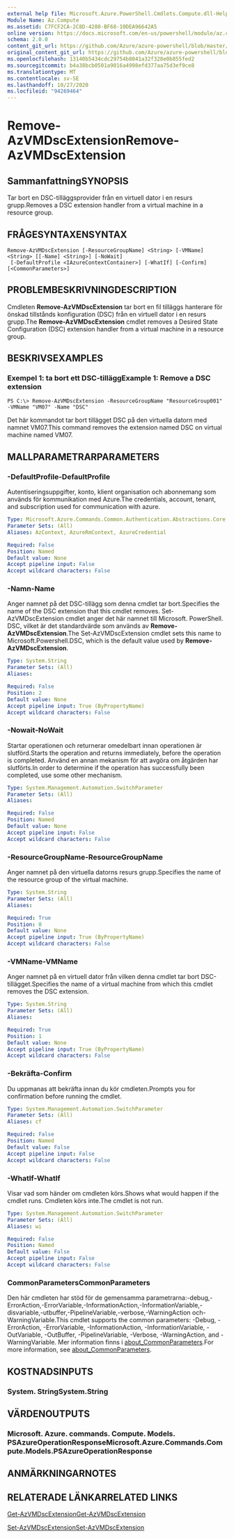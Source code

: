 ```yaml
---
external help file: Microsoft.Azure.PowerShell.Cmdlets.Compute.dll-Help.xml
Module Name: Az.Compute
ms.assetid: C7FCF2CA-2C8D-4280-BF68-10DEA96642A5
online version: https://docs.microsoft.com/en-us/powershell/module/az.compute/remove-azvmdscextension
schema: 2.0.0
content_git_url: https://github.com/Azure/azure-powershell/blob/master/src/Compute/Compute/help/Remove-AzVMDscExtension.md
original_content_git_url: https://github.com/Azure/azure-powershell/blob/master/src/Compute/Compute/help/Remove-AzVMDscExtension.md
ms.openlocfilehash: 13140b5434cdc29754b8041a32f328e0b855fed2
ms.sourcegitcommit: b4a38bcb0501a9016a4998efd377aa75d3ef9ce8
ms.translationtype: MT
ms.contentlocale: sv-SE
ms.lasthandoff: 10/27/2020
ms.locfileid: "94269464"
---
```

# <span data-ttu-id="a3c4e-101">Remove-AzVMDscExtension</span><span class="sxs-lookup"><span data-stu-id="a3c4e-101">Remove-AzVMDscExtension</span></span>

## <span data-ttu-id="a3c4e-102">Sammanfattning</span><span class="sxs-lookup"><span data-stu-id="a3c4e-102">SYNOPSIS</span></span>
<span data-ttu-id="a3c4e-103">Tar bort en DSC-tilläggsprovider från en virtuell dator i en resurs grupp.</span><span class="sxs-lookup"><span data-stu-id="a3c4e-103">Removes a DSC extension handler from a virtual machine in a resource group.</span></span>

## <span data-ttu-id="a3c4e-104">FRÅGESYNTAXEN</span><span class="sxs-lookup"><span data-stu-id="a3c4e-104">SYNTAX</span></span>

```
Remove-AzVMDscExtension [-ResourceGroupName] <String> [-VMName] <String> [[-Name] <String>] [-NoWait]
 [-DefaultProfile <IAzureContextContainer>] [-WhatIf] [-Confirm] [<CommonParameters>]
```

## <span data-ttu-id="a3c4e-105">PROBLEMBESKRIVNING</span><span class="sxs-lookup"><span data-stu-id="a3c4e-105">DESCRIPTION</span></span>
<span data-ttu-id="a3c4e-106">Cmdleten **Remove-AzVMDscExtension** tar bort en fil tilläggs hanterare för önskad tillstånds konfiguration (DSC) från en virtuell dator i en resurs grupp.</span><span class="sxs-lookup"><span data-stu-id="a3c4e-106">The **Remove-AzVMDscExtension** cmdlet removes a Desired State Configuration (DSC) extension handler from a virtual machine in a resource group.</span></span>

## <span data-ttu-id="a3c4e-107">BESKRIVS</span><span class="sxs-lookup"><span data-stu-id="a3c4e-107">EXAMPLES</span></span>

### <span data-ttu-id="a3c4e-108">Exempel 1: ta bort ett DSC-tillägg</span><span class="sxs-lookup"><span data-stu-id="a3c4e-108">Example 1: Remove a DSC extension</span></span>
```
PS C:\> Remove-AzVMDscExtension -ResourceGroupName "ResourceGroup001" -VMName "VM07" -Name "DSC"
```

<span data-ttu-id="a3c4e-109">Det här kommandot tar bort tillägget DSC på den virtuella datorn med namnet VM07.</span><span class="sxs-lookup"><span data-stu-id="a3c4e-109">This command removes the extension named DSC on virtual machine named VM07.</span></span>

## <span data-ttu-id="a3c4e-110">MALLPARAMETRAR</span><span class="sxs-lookup"><span data-stu-id="a3c4e-110">PARAMETERS</span></span>

### <span data-ttu-id="a3c4e-111">-DefaultProfile</span><span class="sxs-lookup"><span data-stu-id="a3c4e-111">-DefaultProfile</span></span>
<span data-ttu-id="a3c4e-112">Autentiseringsuppgifter, konto, klient organisation och abonnemang som används för kommunikation med Azure.</span><span class="sxs-lookup"><span data-stu-id="a3c4e-112">The credentials, account, tenant, and subscription used for communication with azure.</span></span>

```yaml
Type: Microsoft.Azure.Commands.Common.Authentication.Abstractions.Core.IAzureContextContainer
Parameter Sets: (All)
Aliases: AzContext, AzureRmContext, AzureCredential

Required: False
Position: Named
Default value: None
Accept pipeline input: False
Accept wildcard characters: False
```

### <span data-ttu-id="a3c4e-113">-Namn</span><span class="sxs-lookup"><span data-stu-id="a3c4e-113">-Name</span></span>
<span data-ttu-id="a3c4e-114">Anger namnet på det DSC-tillägg som denna cmdlet tar bort.</span><span class="sxs-lookup"><span data-stu-id="a3c4e-114">Specifies the name of the DSC extension that this cmdlet removes.</span></span>
<span data-ttu-id="a3c4e-115">Set-AzVMDscExtension cmdlet anger det här namnet till Microsoft. PowerShell. DSC, vilket är det standardvärde som används av **Remove-AzVMDscExtension**.</span><span class="sxs-lookup"><span data-stu-id="a3c4e-115">The Set-AzVMDscExtension cmdlet sets this name to Microsoft.Powershell.DSC, which is the default value used by **Remove-AzVMDscExtension**.</span></span>

```yaml
Type: System.String
Parameter Sets: (All)
Aliases:

Required: False
Position: 2
Default value: None
Accept pipeline input: True (ByPropertyName)
Accept wildcard characters: False
```

### <span data-ttu-id="a3c4e-116">-Nowait</span><span class="sxs-lookup"><span data-stu-id="a3c4e-116">-NoWait</span></span>
<span data-ttu-id="a3c4e-117">Startar operationen och returnerar omedelbart innan operationen är slutförd.</span><span class="sxs-lookup"><span data-stu-id="a3c4e-117">Starts the operation and returns immediately, before the operation is completed.</span></span> <span data-ttu-id="a3c4e-118">Använd en annan mekanism för att avgöra om åtgärden har slutförts.</span><span class="sxs-lookup"><span data-stu-id="a3c4e-118">In order to determine if the operation has successfully been completed, use some other mechanism.</span></span>

```yaml
Type: System.Management.Automation.SwitchParameter
Parameter Sets: (All)
Aliases:

Required: False
Position: Named
Default value: None
Accept pipeline input: False
Accept wildcard characters: False
```

### <span data-ttu-id="a3c4e-119">-ResourceGroupName</span><span class="sxs-lookup"><span data-stu-id="a3c4e-119">-ResourceGroupName</span></span>
<span data-ttu-id="a3c4e-120">Anger namnet på den virtuella datorns resurs grupp.</span><span class="sxs-lookup"><span data-stu-id="a3c4e-120">Specifies the name of the resource group of the virtual machine.</span></span>

```yaml
Type: System.String
Parameter Sets: (All)
Aliases:

Required: True
Position: 0
Default value: None
Accept pipeline input: True (ByPropertyName)
Accept wildcard characters: False
```

### <span data-ttu-id="a3c4e-121">-VMName</span><span class="sxs-lookup"><span data-stu-id="a3c4e-121">-VMName</span></span>
<span data-ttu-id="a3c4e-122">Anger namnet på en virtuell dator från vilken denna cmdlet tar bort DSC-tillägget.</span><span class="sxs-lookup"><span data-stu-id="a3c4e-122">Specifies the name of a virtual machine from which this cmdlet removes the DSC extension.</span></span>

```yaml
Type: System.String
Parameter Sets: (All)
Aliases:

Required: True
Position: 1
Default value: None
Accept pipeline input: True (ByPropertyName)
Accept wildcard characters: False
```

### <span data-ttu-id="a3c4e-123">-Bekräfta</span><span class="sxs-lookup"><span data-stu-id="a3c4e-123">-Confirm</span></span>
<span data-ttu-id="a3c4e-124">Du uppmanas att bekräfta innan du kör cmdleten.</span><span class="sxs-lookup"><span data-stu-id="a3c4e-124">Prompts you for confirmation before running the cmdlet.</span></span>

```yaml
Type: System.Management.Automation.SwitchParameter
Parameter Sets: (All)
Aliases: cf

Required: False
Position: Named
Default value: False
Accept pipeline input: False
Accept wildcard characters: False
```

### <span data-ttu-id="a3c4e-125">-WhatIf</span><span class="sxs-lookup"><span data-stu-id="a3c4e-125">-WhatIf</span></span>
<span data-ttu-id="a3c4e-126">Visar vad som händer om cmdleten körs.</span><span class="sxs-lookup"><span data-stu-id="a3c4e-126">Shows what would happen if the cmdlet runs.</span></span>
<span data-ttu-id="a3c4e-127">Cmdleten körs inte.</span><span class="sxs-lookup"><span data-stu-id="a3c4e-127">The cmdlet is not run.</span></span>

```yaml
Type: System.Management.Automation.SwitchParameter
Parameter Sets: (All)
Aliases: wi

Required: False
Position: Named
Default value: False
Accept pipeline input: False
Accept wildcard characters: False
```

### <span data-ttu-id="a3c4e-128">CommonParameters</span><span class="sxs-lookup"><span data-stu-id="a3c4e-128">CommonParameters</span></span>
<span data-ttu-id="a3c4e-129">Den här cmdleten har stöd för de gemensamma parametrarna:-debug,-ErrorAction,-ErrorVariable,-InformationAction,-InformationVariable,-disvariable,-utbuffer,-PipelineVariable,-verbose,-WarningAction och-WarningVariable.</span><span class="sxs-lookup"><span data-stu-id="a3c4e-129">This cmdlet supports the common parameters: -Debug, -ErrorAction, -ErrorVariable, -InformationAction, -InformationVariable, -OutVariable, -OutBuffer, -PipelineVariable, -Verbose, -WarningAction, and -WarningVariable.</span></span> <span data-ttu-id="a3c4e-130">Mer information finns i [about_CommonParameters](http://go.microsoft.com/fwlink/?LinkID=113216).</span><span class="sxs-lookup"><span data-stu-id="a3c4e-130">For more information, see [about_CommonParameters](http://go.microsoft.com/fwlink/?LinkID=113216).</span></span>

## <span data-ttu-id="a3c4e-131">KOSTNADS</span><span class="sxs-lookup"><span data-stu-id="a3c4e-131">INPUTS</span></span>

### <span data-ttu-id="a3c4e-132">System. String</span><span class="sxs-lookup"><span data-stu-id="a3c4e-132">System.String</span></span>

## <span data-ttu-id="a3c4e-133">VÄRDEN</span><span class="sxs-lookup"><span data-stu-id="a3c4e-133">OUTPUTS</span></span>

### <span data-ttu-id="a3c4e-134">Microsoft. Azure. commands. Compute. Models. PSAzureOperationResponse</span><span class="sxs-lookup"><span data-stu-id="a3c4e-134">Microsoft.Azure.Commands.Compute.Models.PSAzureOperationResponse</span></span>

## <span data-ttu-id="a3c4e-135">ANMÄRKNINGAR</span><span class="sxs-lookup"><span data-stu-id="a3c4e-135">NOTES</span></span>

## <span data-ttu-id="a3c4e-136">RELATERADE LÄNKAR</span><span class="sxs-lookup"><span data-stu-id="a3c4e-136">RELATED LINKS</span></span>

[<span data-ttu-id="a3c4e-137">Get-AzVMDscExtension</span><span class="sxs-lookup"><span data-stu-id="a3c4e-137">Get-AzVMDscExtension</span></span>](./Get-AzVMDscExtension.md)

[<span data-ttu-id="a3c4e-138">Set-AzVMDscExtension</span><span class="sxs-lookup"><span data-stu-id="a3c4e-138">Set-AzVMDscExtension</span></span>](./Set-AzVMDscExtension.md)


